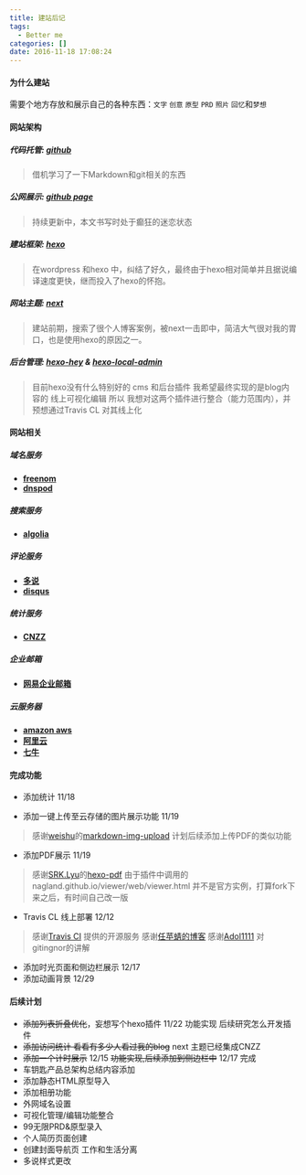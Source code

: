 ```yaml
---
title: 建站后记
tags:
  - Better me
categories: []
date: 2016-11-18 17:08:24
---
```


#### 为什么建站
需要个地方存放和展示自己的各种东西：`文字` `创意` `原型` `PRD` `照片` `回忆`和`梦想`
<!-- more-->
#### 网站架构
##### 代码托管: [github](https://github.com/RyanNiu/RyanNiu.github.io) 
>借机学习了一下Markdown和git相关的东西

##### 公网展示: [github page](https://ryanniu.github.io/)
> 持续更新中，本文书写时处于癫狂的迷恋状态

##### 建站框架: [hexo](https://hexo.io/)
>在wordpress 和hexo 中，纠结了好久，最终由于hexo相对简单并且据说编译速度更快，继而投入了hexo的怀抱。

##### 网站主题: [next](http://theme-next.iissnan.com/)
>建站前期，搜索了很个人博客案例，被next一击即中，简洁大气很对我的胃口，也是使用hexo的原因之一。
<!--爱折腾的我，有时间一定会做next的个性化-->

##### 后台管理: [hexo-hey](https://github.com/nihgwu/hexo-hey) & [**hexo-local-admin**](https://github.com/geekwen/hexo-local-admin)
> 目前hexo没有什么特别好的 cms 和后台插件
我希望最终实现的是blog内容的 线上可视化编辑
所以 我想对这两个插件进行整合（能力范围内），并预想通过Travis CL 对其线上化

#### 网站相关
##### 域名服务
- [**freenom**](https://my.freenom.com/) <!-- ryan4work@163.com -->
- [**dnspod**](https://www.dnspod.cn)  <!-- ryan4work@163.com -->

##### 搜索服务
- [**algolia**](https://www.algolia.com/)  <!-- git 账号 -->

##### 评论服务
- [**多说**](http://duoshuo.com/) <!-- ryanniu -->
- [**disqus**](https://disqus.com/) <!-- ryanniu (没搞定) -->

##### 统计服务
- [**CNZZ**](http://www.umeng.com/) <!-- ryan4work@163.com -->

##### 企业邮箱
- [**网易企业邮箱**](http://ym.163.com/) <!-- ryanniu@2bno1.cf -->

##### 云服务器
- [**amazon aws**](https://aws.amazon.com/) <!-- ryan niu  727758239340  (审核中) -->
- [**阿里云**](https://www.aliyun.com/) <!-- ryan4work -->
- [**七牛**](https://www.qiniu.com/) <!-- ryan4work@163.com -->

#### 完成功能
- 添加统计 11/18

- 添加一键上传至云存储的图片展示功能 11/19
>感谢[weishu](http://weishu.me/)的[markdown-img-upload](https://github.com/tiann/markdown-img-upload)
计划后续添加上传PDF的类似功能
- 添加PDF展示 11/19
>感谢[SRK.Lyu](http://stackbox.cn/)的[hexo-pdf](https://github.com/superalsrk/hexo-pdf/)
>由于插件中调用的nagland.github.io/viewer/web/viewer.html 并不是官方实例，打算fork下来之后，有时间自己改一版
- Travis CL 线上部署 12/12
> 感谢[Travis CI](https://travis-ci.org/) 提供的开源服务
> 感谢[任苹蜻的博客](http://i.woblog.cn/2016/05/04/%E6%89%8B%E6%8A%8A%E6%89%8B%E6%95%99%E4%BD%A0%E4%BD%BF%E7%94%A8Travis%20CI%E8%87%AA%E5%8A%A8%E9%83%A8%E7%BD%B2%E4%BD%A0%E7%9A%84Hexo%E5%8D%9A%E5%AE%A2%E5%88%B0Github%E4%B8%8A/)
> 感谢[Adol1111](https://github.com/Adol1111) 对gitingnor的讲解
- 添加时光页面和侧边栏展示 12/17
- 添加动画背景 12/29

#### 后续计划
- ~~添加列表折叠优化~~，妄想写个hexo插件 11/22 功能实现 后续研究怎么开发插件
- ~~添加访问统计 看看有多少人看过我的blog~~ next 主题已经集成CNZZ
- ~~添加一个计时展示~~ 12/15 ~~功能实现,后续添加到侧边栏中~~ 12/17 完成
- 车钥匙产品总架构总结内容添加
- 添加静态HTML原型导入
- 添加相册功能
- 外网域名设置
- 可视化管理/编辑功能整合
- 99无限PRD&原型录入
- 个人简历页面创建
- 创建封面导航页 工作和生活分离
- 多说样式更改


<!-- #### hexo换机备注 
##### hexo博客创建

- 创建仓库，(将”Initialize this repository with a README”选中，目的：克隆初始化的远程仓库到本地)（仓库名必须为:username.github.io）

- 创建两个分支：master 与 hexo，设置hexo为默认分支（因为我们只需要手动管理这个分支上的Hexo网站文件，master存放”hexo g”命令生成的静态网页）;

- 配置公钥，ssh-keygen -t rsa -C “your_email@youremail.com”

- 添加公钥，为远程github的username.github.io仓库添加.ssh文件夹下的id_rsa.pub文件的所有内容（验证公钥是否成功ssh -T git@github.com）

- 设置username和email，git config –global user.name “your name” 和 git config –global user.email “your_email@youremail.com”

- 克隆仓库到本地，任意位置通过Git bash执行git clone git@github.com:username/username.github.io.git拷贝仓库，在本地生成的仓库名为：username.github.io.git（进入本地仓库，使用git status 命令查看，当前分支应显示为hexo），如果想自定义本地仓库的名字，可以使用如下命令：git clone git@github.com:username/username.github.io.git hexo，本地仓库的名字就变为hexo(hexo可改成你想要的名字);

- 任意位置新建一个空文件夹（文件夹名任意，最好为英文，我这里命名为example），然后在该文件夹下通过Git bash依次执行npm install hexo-cli -g、hexo init、npm install 和 npm install hexo-deployer-git –save;

- 移动example文件夹里的所有内容到第6歩产生的username.github.io.git文件夹的根目录下

- 配置username.github.io.git文件夹根目录下的_config.yml文件，deploy部分修改为如下所示：
```deploy:
type: git
repository: git@github.com:username/username.github.io.git
branch: master```

- 依次执行git add .（注意不要少了”.”）、git commit -a -m “…”(…替换为提交信息)、git push origin hexo提交网站相关的文件;

- 执行hexo clean、hexo g 、hexo d生成网站并部署到GitHub上.

- 通过以上配置，就可以在多PC上管理自己的博客了

##### 博客的日常管理

>当重装电脑之后，或者想在其他电脑上修改博客，可以使用下列步骤：

- 安装必备软件，git、node.js

- 配置公钥，ssh-keygen -t rsa -C “your_email@youremail.com”

- 添加公钥，为远程github的username.github.io仓库添加.ssh文件夹下的id_rsa.pub文件的所有内容（验证公钥是否成功ssh -T git@github.com）

- 设置username和email，git config –global user.name “your name” 和 git config –global user.email “your_email@youremail.com”

- 克隆仓库到本地，任意位置通过Git bash执行git clone git@github.com:username/username.github.io.git命令拷贝仓库，在本地生成的仓库名为：username.github.io.git（进入本地仓库，使用git status 命令查看，当前分支应显示为hexo），如果想自定义本地仓库的名字，可以使用如下命令：git clone git@github.com:username/username.github.io.git hexo，本地仓库的名字就变为hexo（hexo可改成你想要的名字）;

- 进入第5歩所生成的文件夹，通过Git bash依次执行npm install hexo-cli -g、npm install 和 npm install hexo-deployer-git–save（注意：不能执行hexo init这条指令）

- 写文章，现在就可以通过hexo new title（title是你文章的标题）命令来写文章了;

- 依次执行git add .（注意不要少了”.”）、git commit -a -m “…”、git push origin hexo提交网站相关的文件;

- 执行hexo clean、hexo g 、hexo d生成网站并部署到GitHub上.

- 配置过程中经常使用的命令

- git status //列出当前目录所有还没有被git管理的文件和被git管理且被修改但还未提交 (git commit)的文件

- git remote //查看远程服务器名

- git branch //查看本地分支

- git branch -r //查看远程分支

- Git branch -a //查看所有分支（包括本地和远程）

- git add . //追踪所有文件

- git commit -a -m “…” //跳过使用暂存区域，自动把所有已经追踪过的文件暂存起来并提交

- git push //上传

- git clone //克隆远程仓库到本地

- git remote add origin git@github.com:username/username.github.io.git //与远程仓库链接

- git push -u origin master //-u 第一次提交让git记住本地仓库与远程仓库的连接,以后可 以不要 
-->

